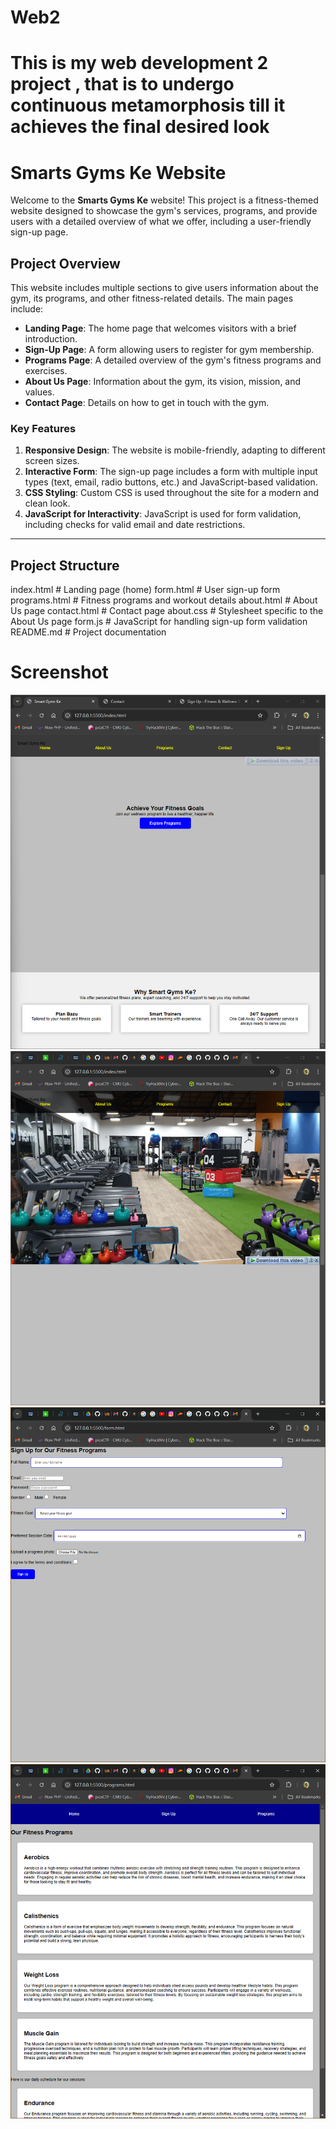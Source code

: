 # Web2
# This is my web development 2 project , that is to undergo continuous metamorphosis till it achieves the final desired look
# Smarts Gyms Ke Website

Welcome to the **Smarts Gyms Ke** website! This project is a fitness-themed website designed to showcase the gym's services, programs, and provide users with a detailed overview of what we offer, including a user-friendly sign-up page.

## Project Overview

This website includes multiple sections to give users information about the gym, its programs, and other fitness-related details. The main pages include:

- **Landing Page**: The home page that welcomes visitors with a brief introduction.
- **Sign-Up Page**: A form allowing users to register for gym membership.
- **Programs Page**: A detailed overview of the gym's fitness programs and exercises.
- **About Us Page**: Information about the gym, its vision, mission, and values.
- **Contact Page**: Details on how to get in touch with the gym.

### Key Features

1. **Responsive Design**: The website is mobile-friendly, adapting to different screen sizes.
2. **Interactive Form**: The sign-up page includes a form with multiple input types (text, email, radio buttons, etc.) and JavaScript-based validation.
3. **CSS Styling**: Custom CSS is used throughout the site for a modern and clean look.
4. **JavaScript for Interactivity**: JavaScript is used for form validation, including checks for valid email and date restrictions.

---

## Project Structure

 index.html            # Landing page (home)
 form.html             # User sign-up form
 programs.html         # Fitness programs and workout details
about.html            # About Us page
 contact.html          # Contact page
 about.css             # Stylesheet specific to the About Us page
 form.js               # JavaScript for handling sign-up form validation
 README.md             # Project documentation

# Screenshot
![Screenshot of Smarts Gyms Ke](./screenshot.png)
![Screenshot of Smarts Gyms Ke](./screenshot1.png)
![Screenshot of Smarts Gyms Ke](./screenshot2.png)
![Screenshot of Smarts Gyms Ke](./screenshot3.png)



